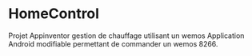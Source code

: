# HomeControl
Projet Appinventor gestion de chauffage utilisant un wemos
Application Android modifiable permettant de commander un wemos 8266.

